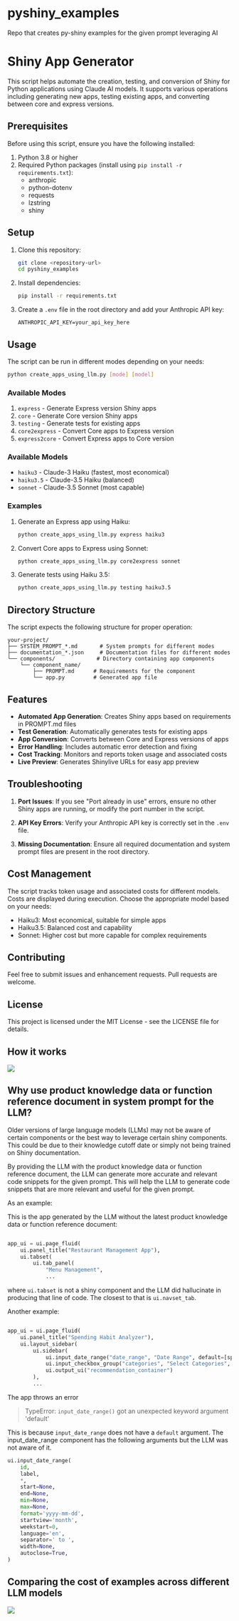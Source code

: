 # pyshiny_examples
Repo that creates py-shiny examples for the given prompt leveraging AI

# Shiny App Generator

This script helps automate the creation, testing, and conversion of Shiny for Python applications using Claude AI models. It supports various operations including generating new apps, testing existing apps, and converting between core and express versions.

## Prerequisites

Before using this script, ensure you have the following installed:

1. Python 3.8 or higher
2. Required Python packages (install using `pip install -r requirements.txt`):
   - anthropic
   - python-dotenv
   - requests
   - lzstring
   - shiny

## Setup

1. Clone this repository:
   ```bash
   git clone <repository-url>
   cd pyshiny_examples
   ```

2. Install dependencies:
   ```bash
   pip install -r requirements.txt
   ```

3. Create a `.env` file in the root directory and add your Anthropic API key:
   ```
   ANTHROPIC_API_KEY=your_api_key_here
   ```

## Usage

The script can be run in different modes depending on your needs:

```bash
python create_apps_using_llm.py [mode] [model]
```

### Available Modes

1. `express` - Generate Express version Shiny apps
2. `core` - Generate Core version Shiny apps
3. `testing` - Generate tests for existing apps
4. `core2express` - Convert Core apps to Express version
5. `express2core` - Convert Express apps to Core version

### Available Models

- `haiku3` - Claude-3 Haiku (fastest, most economical)
- `haiku3.5` - Claude-3.5 Haiku (balanced)
- `sonnet` - Claude-3.5 Sonnet (most capable)

### Examples

1. Generate an Express app using Haiku:
   ```bash
   python create_apps_using_llm.py express haiku3
   ```

2. Convert Core apps to Express using Sonnet:
   ```bash
   python create_apps_using_llm.py core2express sonnet
   ```

3. Generate tests using Haiku 3.5:
   ```bash
   python create_apps_using_llm.py testing haiku3.5
   ```

## Directory Structure

The script expects the following structure for proper operation:

```
your-project/
├── SYSTEM_PROMPT_*.md       # System prompts for different modes
├── documentation_*.json     # Documentation files for different modes
└── components/             # Directory containing app components
    └── component_name/
        ├── PROMPT.md      # Requirements for the component
        └── app.py         # Generated app file
```

## Features

- **Automated App Generation**: Creates Shiny apps based on requirements in PROMPT.md files
- **Test Generation**: Automatically generates tests for existing apps
- **App Conversion**: Converts between Core and Express versions of apps
- **Error Handling**: Includes automatic error detection and fixing
- **Cost Tracking**: Monitors and reports token usage and associated costs
- **Live Preview**: Generates Shinylive URLs for easy app preview

## Troubleshooting

1. **Port Issues**: If you see "Port already in use" errors, ensure no other Shiny apps are running, or modify the port number in the script.

2. **API Key Errors**: Verify your Anthropic API key is correctly set in the `.env` file.

3. **Missing Documentation**: Ensure all required documentation and system prompt files are present in the root directory.

## Cost Management

The script tracks token usage and associated costs for different models. Costs are displayed during execution. Choose the appropriate model based on your needs:

- Haiku3: Most economical, suitable for simple apps
- Haiku3.5: Balanced cost and capability
- Sonnet: Higher cost but more capable for complex requirements

## Contributing

Feel free to submit issues and enhancement requests. Pull requests are welcome.

## License

This project is licensed under the MIT License - see the LICENSE file for details.

## How it works
![](how_it_works.png)


## Why use product knowledge data or function reference document in system prompt for the LLM?

Older versions of large language models (LLMs) may not be aware of certain components or the best way to leverage certain shiny components. This could be due to their knowledge cutoff date or simply not being trained on Shiny documentation.

By providing the LLM with the product knowledge data or function reference document, the LLM can generate more accurate and relevant code snippets for the given prompt. This will help the LLM to generate code snippets that are more relevant and useful for the given prompt.

As an example:

This is the app generated by the LLM without the latest product knowledge data or function reference document:

```python

app_ui = ui.page_fluid(
    ui.panel_title("Restaurant Management App"),
    ui.tabset(
        ui.tab_panel(
            "Menu Management",
            ...

```
where `ui.tabset` is not a shiny component and the LLM did hallucinate in producing that line of code. The closest to that is `ui.navset_tab`.

Another example:
```python

app_ui = ui.page_fluid(
    ui.panel_title("Spending Habit Analyzer"),
    ui.layout_sidebar(
        ui.sidebar(
            ui.input_date_range("date_range", "Date Range", default=[spending_df['date'].min(), spending_df['date'].max()]),
            ui.input_checkbox_group("categories", "Select Categories", categories, value=categories),
            ui.output_ui("recommendation_container")
        ),
        ...
```
The app throws an error
> TypeError: `input_date_range()` got an unexpected keyword argument 'default'

This is because `input_date_range` does not have a `default` argument. The input_date_range component has the following arguments but the LLM was not aware of it.
```python
ui.input_date_range(
    id,
    label,
    *,
    start=None,
    end=None,
    min=None,
    max=None,
    format='yyyy-mm-dd',
    startview='month',
    weekstart=0,
    language='en',
    separator=' to ',
    width=None,
    autoclose=True,
)
```
## Comparing the cost of examples across different LLM models

![](comparison_chart.png)
